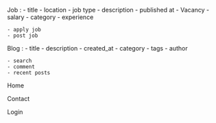 Job : 
    - title
    - location
    - job type
    - description
    - published at
    - Vacancy
    - salary
    - category
    - experience 
    

    - apply job 
    - post job


Blog : 
    - title
    - description 
    - created_at
    - category
    - tags
    - author

    - search
    - comment
    - recent posts


Home

Contact

Login

